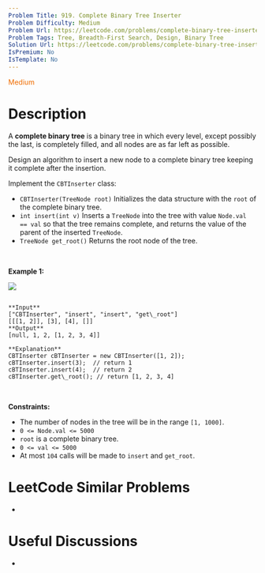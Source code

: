 ```yaml
---
Problem Title: 919. Complete Binary Tree Inserter
Problem Difficulty: Medium
Problem Url: https://leetcode.com/problems/complete-binary-tree-inserter/
Problem Tags: Tree, Breadth-First Search, Design, Binary Tree
Solution Url: https://leetcode.com/problems/complete-binary-tree-inserter/solution/
IsPremium: No
IsTemplate: No
---
```


<span style="color: rgb(239, 108, 0);">Medium</span>

# Description

A **complete binary tree** is a binary tree in which every level, except possibly the last, is completely filled, and all nodes are as far left as possible.


Design an algorithm to insert a new node to a complete binary tree keeping it complete after the insertion.


Implement the `CBTInserter` class:


* `CBTInserter(TreeNode root)` Initializes the data structure with the `root` of the complete binary tree.
* `int insert(int v)` Inserts a `TreeNode` into the tree with value `Node.val == val` so that the tree remains complete, and returns the value of the parent of the inserted `TreeNode`.
* `TreeNode get_root()` Returns the root node of the tree.


 


**Example 1:**


![](https://assets.leetcode.com/uploads/2021/08/03/lc-treeinsert.jpg)

```

**Input**
["CBTInserter", "insert", "insert", "get\_root"]
[[[1, 2]], [3], [4], []]
**Output**
[null, 1, 2, [1, 2, 3, 4]]

**Explanation**
CBTInserter cBTInserter = new CBTInserter([1, 2]);
cBTInserter.insert(3);  // return 1
cBTInserter.insert(4);  // return 2
cBTInserter.get\_root(); // return [1, 2, 3, 4]

```

 


**Constraints:**


* The number of nodes in the tree will be in the range `[1, 1000]`.
* `0 <= Node.val <= 5000`
* `root` is a complete binary tree.
* `0 <= val <= 5000`
* At most `104` calls will be made to `insert` and `get_root`.




# LeetCode Similar Problems

- []()

# Useful Discussions

- []()
